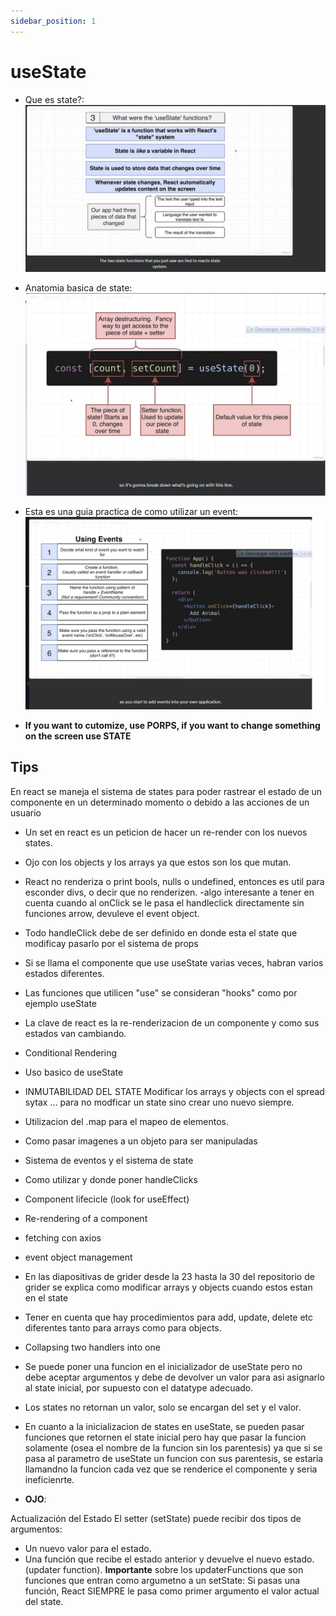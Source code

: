 ```yaml
---
sidebar_position: 1
---
```


# useState

- Que es state?:
![anatomia basica state](../../src/images/gridder%20diapositivas/003%20que%20es%20useState.jpg)

- Anatomia basica de state:
![anatomia basica state](../../src/images/gridder%20diapositivas/017%20anatomia%20basica%20de%20useState.jpg)

- Esta es una guia practica de como utilizar un event:
![text for screen reader](../../src/images/gridder%20diapositivas/015%20Como%20manejar%20eventos%20como%20click.jpg)

- **If you want to cutomize, use PORPS, if you want to change something on the screen use STATE**

## Tips

En react se maneja el sistema de states para poder rastrear el estado de un componente en un determinado momento o debido a las acciones de un usuario

- Un set en react es un peticion de hacer un re-render con los nuevos states.
- Ojo con los objects y los arrays ya que estos son los que mutan.
- React no renderiza o print bools, nulls o undefined, entonces es util para esconder divs, o decir que no renderizen.
-algo interesante a tener en cuenta cuando al onClick se le pasa el handleclick directamente sin funciones arrow, devuleve el event object.
- Todo handleClick debe de ser definido en donde esta el state que modificay pasarlo por el sistema de props
- Si se llama el componente que use useState varias veces, habran varios estados diferentes.
- Las funciones que utilicen "use" se consideran "hooks" como por ejemplo useState
- La clave de react es la re-renderizacion de un componente y como sus estados van cambiando.
- Conditional Rendering
- Uso basico de useState
- INMUTABILIDAD DEL STATE Modificar los arrays y objects con el spread sytax ... para no modficar un state sino crear uno nuevo siempre.
- Utilizacion del .map para el mapeo de elementos.
- Como pasar imagenes a un objeto para ser manipuladas
- Sistema de eventos y el sistema de state
- Como utilizar y donde poner handleClicks
- Component lifecicle (look for useEffect)
- Re-rendering of a component
- fetching con axios
- event object management
- En las diapositivas de grider desde la 23 hasta la 30 del repositorio de grider se explica como modificar arrays y objects cuando estos estan en el state
- Tener en cuenta que hay procedimientos para add, update, delete etc diferentes tanto para arrays como para objects.
- Collapsing two handlers into one
- Se puede poner una funcion en el inicializador de useState pero no debe aceptar argumentos y debe de devolver un valor para asi asignarlo al state inicial, por supuesto con el datatype adecuado.
- Los states no retornan un valor, solo se encargan del set y el valor.
- En cuanto a la inicializacion de states en useState, se pueden pasar funciones que retornen el state inicial pero hay que pasar la funcion solamente (osea el nombre de la funcion sin los parentesis) ya que si se pasa al parametro de useState un funcion con sus parentesis, se estaria llamandno la funcion cada vez que se renderice el componente y seria ineficienrte.

- **OJO**:

Actualización del Estado
El setter (setState) puede recibir dos tipos de argumentos:

- Un nuevo valor para el estado.
- Una función que recibe el estado anterior y devuelve el nuevo estado. (updater function). **Importante** sobre los updaterFunctions que son funciones que entran como argumetno a un setState: Si pasas una función, React SIEMPRE le pasa como primer argumento el valor actual del state.
